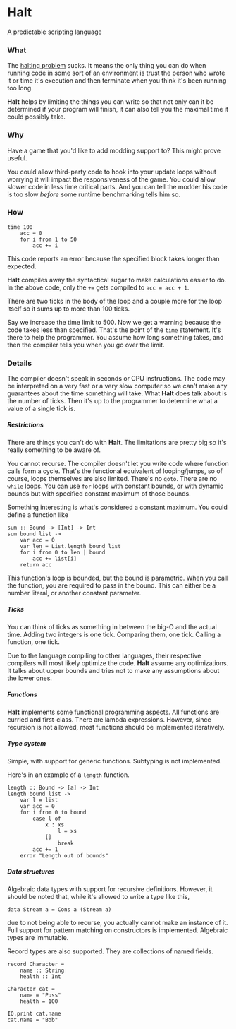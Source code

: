# Halt
A predictable scripting language

### What
The [halting problem](http://en.wikipedia.org/wiki/Halting_problem) sucks. It means the only thing
you can do when running code in some sort of an environment is trust the person who wrote it or
time it's execution and then terminate when you think it's been running too long.

**Halt** helps by limiting the things you can write so that not only can it be determined if your
program will finish, it can also tell you the maximal time it could possibly take.

### Why
Have a game that you'd like to add modding support to? This might prove useful.

You could allow third-party code to hook into your update loops without worrying it will impact the
responsiveness of the game. You could allow slower code in less time critical parts.
And you can tell the modder his code is too slow *before* some runtime benchmarking tells him so.

### How

```
time 100
    acc = 0
    for i from 1 to 50
        acc += i
```

This code reports an error because the specified block takes longer than expected.

**Halt** compiles away the syntactical sugar to make calculations easier to do. In the above code,
only the `+=` gets compiled to `acc = acc + 1`.

There are two ticks in the body of the loop and a couple more for the loop itself so it sums up to more than 100 ticks.

Say we increase the time limit to 500. Now we get a warning because the code takes less than specified.
That's the point of the `time` statement. It's there to help the programmer. You assume how long something takes, and then the compiler tells you when you go over the limit.

### Details
The compiler doesn't speak in seconds or CPU instructions. The code may be interpreted on a very fast or a very slow computer so we can't make any guarantees about the time something will take. What **Halt** does talk about is the number of ticks.
Then it's up to the programmer to determine what a value of a single tick is.

##### Restrictions
There are things you can't do with **Halt**. The limitations are pretty big so it's really something to be aware of.

You cannot recurse. The compiler doesn't let you write code where function calls form a cycle.
That's the functional equivalent of looping/jumps, so of course, loops themselves are also
limited.
There's no `goto`. There are no `while` loops. You can use `for` loops with constant
bounds, or with dynamic bounds but with specified constant maximum of those bounds.

Something interesting is what's considered a constant maximum.
You could define a function like
```
sum :: Bound -> [Int] -> Int
sum bound list ->
    var acc = 0
    var len = List.length bound list
    for i from 0 to len | bound
        acc += list[i]
    return acc
```

This function's loop is bounded, but the bound is parametric.
When you call the function, you are required to pass in the bound. This can either be a number literal, or another constant parameter.

##### Ticks
You can think of ticks as something in between the big-O and the actual time.
Adding two integers is one tick. Comparing them, one tick. Calling a function, one tick.

Due to the language compiling to other languages, their respective compilers will most likely optimize
the code. **Halt** assume any optimizations. It talks about upper bounds and tries not to make any
assumptions about the lower ones.

##### Functions
**Halt** implements some functional programming aspects. All functions are curried and first-class.
There are lambda expressions. However, since recursion is not allowed, most functions should be
implemented iteratively.

##### Type system
Simple, with support for generic functions. Subtyping is not implemented.

Here's in an example of a `length` function.
```
length :: Bound -> [a] -> Int
length bound list ->
    var l = list
    var acc = 0
    for i from 0 to bound
        case l of
            x : xs
                l = xs
            []
                break
        acc += 1
    error "Length out of bounds"
```

##### Data structures
Algebraic data types with support for recursive definitions. However, it should be noted that,
while it's allowed to write a type like this,
```
data Stream a = Cons a (Stream a)
```
due to not being able to recurse, you actually cannot make an instance of it.
Full support for pattern matching on constructors is implemented.
Algebraic types are immutable.

Record types are also supported. They are collections of named fields.
```
record Character =
    name :: String
    health :: Int

Character cat =
    name = "Puss"
    health = 100

IO.print cat.name
cat.name = "Bob"
```
